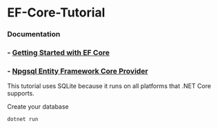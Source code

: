 # EF-Core-Tutorial

### Documentation
### - [Getting Started with EF Core](https://docs.microsoft.com/th-th/ef/core/get-started/overview/first-app?tabs=netcore-cli)
### - [Npgsql Entity Framework Core Provider](https://www.npgsql.org/efcore/)


This tutorial uses SQLite because it runs on all platforms that .NET Core supports.

Create your database

````
dotnet run
````

